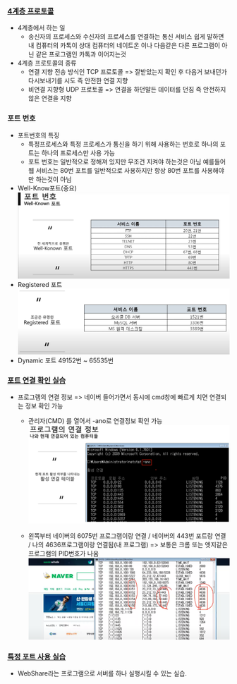 ### [4계층 프로토콜](https://youtu.be/tG0ldt4sBzY?list=PL0d8NnikouEWcF1jJueLdjRIC4HsUlULi)

- 4계층에서 하는 일
  - 송신자의 프로세스와 수신자의 프로세스를 연결하는 통신 서비스 쉽게 말하면 내 컴퓨터의 카톡이 상대 컴퓨터의 네이트온 이나 다음같은 다른 프로그램이 아닌 같은 프로그램인 카톡과 이어지는것
- 4계층 프로토콜의 종류
  - 연결 지향 전송 방식인 TCP 프로토콜 => 잘받았는지 확인 후 다음거 보내던가 다시보내기를 시도 즉 안전한 연결 지향
  - 비연결 지향형 UDP 프로토콜 => 연결을 하던말든 데이터를 던짐 즉 안전하지 않은 연결을 지향

### 포트 번호

- 포트번호의 특징
  - 특정프로세스와 특정 프로세스가 통신을 하기 위해 사용하는 번호로 하나의 포트는 하나의 프로세스만 사용 가능
  - 포트 번호는 일반적으로 정해져 있지만 무조건 지켜야 하는것은 아님 예를들어 웹 서비스는 80번 포트를 일반적으로 사용하지만 항상 80번 포트를 사용해야만 하는것이 아님
- Well-Know포트(중요)
  ![Alt text](../assets/장현욱/image-4.png)
- Registered 포트
  ![Alt text](../assets/장현욱/image-5.png)
- Dynamic 포트
  49152번 ~ 65535번

### [포트 연결 확인 실습](https://youtu.be/Jb7tCFp-udM?list=PL0d8NnikouEWcF1jJueLdjRIC4HsUlULi)

- 프로그램의 연결 정보 => 네이버 들어가면서 동시에 cmd창에 빠르게 치면 연결되는 정보 확인 가능

  - 관리자(CMD) 를 열어서 -ano로 연결정보 확인 가능
    ![Alt text](../assets/장현욱/image-6.png)

  - 왼쪽부터 네이버의 6075번 프로그램이랑 연결 / 네이버의 443번 포트랑 연결 / 나의 4636프로그램이랑 연결됨(내 프로그램) => 보통은 크롬 또는 엣지같은 프로그램의 PID번호가 나옴
    ![Alt text](../assets/장현욱/image-7.png)

### [특정 포트 사용 실습](https://youtu.be/Qqmwm3rFihk?list=PL0d8NnikouEWcF1jJueLdjRIC4HsUlULi)

- WebShare라는 프로그램으로 서버를 하나 실행시킬 수 있는 실습.
